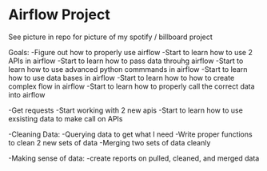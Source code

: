 # Airflow Project
See picture in repo for picture of my spotify / billboard project

Goals:
-Figure out how to properly use airflow
	-Start to learn how to use 2 APIs in airflow
	-Start to learn how to pass data throuhg airflow
	-Start to learn how to use advanced python commmands in airflow
	-Start to learn how to use data bases in airflow
	-Start to learn how to how to create complex flow in airflow 
	-Start to learn how to properly call the correct data into airflow

-Get requests
	-Start working with 2 new apis
	-Start to learn how to use exsisting data to make call on APIs

-Cleaning Data:
	-Querying data to get what I need 
	-Write proper functions to clean 2 new sets of data
	-Merging two sets of data cleanly

-Making sense of data:
	-create reports on pulled, cleaned, and merged data
